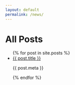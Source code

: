 ```yaml
---
layout: default
permalink: /news/
---
```


# All Posts
<ul>
	{% for post in site.posts %}
	<li>
		<a href="{{ post.url }}">{{ post.title }}</a>
		<p>{{ post.meta }}</p>
	</li>
	{% endfor %}
</ul>
